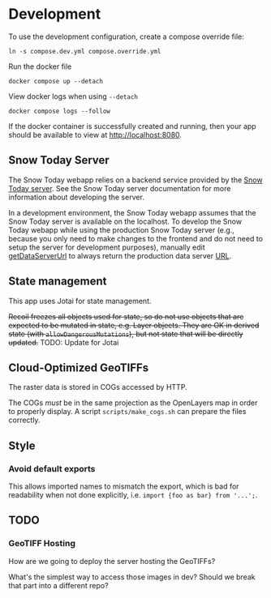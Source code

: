 # Development

To use the development configuration, create a compose override file:

```
ln -s compose.dev.yml compose.override.yml
```

Run the docker file

```
docker compose up --detach
```

View docker logs when using `--detach`

```
docker compose logs --follow
```

If the docker container is successfully created and running, then your app should be available to view at <http://localhost:8080>.


## Snow Today Server

The Snow Today webapp relies on a backend service provided by the [Snow Today server](https://github.com/nsidc/snow-today-webapp-server). See the Snow Today server documentation for more information about developing the server.

In a development environment, the Snow Today webapp assumes that the Snow Today server is available on the localhost. To develop the Snow Today webapp while using the production Snow Today server (e.g., because you only need to make changes to the frontend and do not need to setup the server for development purposes), manually edit [getDataServerUrl](https://github.com/nsidc/snow-today-webapp/blob/cb34c97ad41bb81bb4571555a0ff5e226cdc982e/src/constants/dataServer.ts#L1-L10) to always return the production data server [URL](https://nsidc.org/api/snow-today). 

## State management

This app uses Jotai for state management.

~~Recoil freezes all objects used for state, so do not use objects that are expected to be
mutated in state, e.g. Layer objects. They are OK in derived state (with
`allowDangerousMutations`), but not state that will be directly updated.~~ TODO: Update for Jotai


## Cloud-Optimized GeoTIFFs

The raster data is stored in COGs accessed by HTTP.

The COGs _must_ be in the same projection as the OpenLayers map in order to properly
display. A script `scripts/make_cogs.sh` can prepare the files correctly.


## Style

### Avoid default exports

This allows imported names to mismatch the export, which is bad for readability when not
done explicitly, i.e. `import {foo as bar} from '...';`.


## TODO

### GeoTIFF Hosting

How are we going to deploy the server hosting the GeoTIFFs?

What's the simplest way to access those images in dev? Should we break that part into a
different repo?
